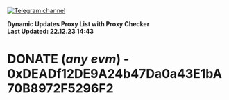 [![Telegram channel](https://img.shields.io/endpoint?url=https://runkit.io/damiankrawczyk/telegram-badge/branches/master?url=https://t.me/n4z4v0d)](https://t.me/n4z4v0d) 

**Dynamic Updates Proxy List with Proxy Checker**  
**Last Updated: 22.12.23 14:43**

# DONATE (_any evm_) - 0xDEADf12DE9A24b47Da0a43E1bA70B8972F5296F2
